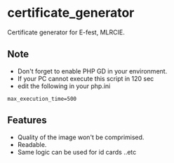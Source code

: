 # certificate_generator

Certificate generator for E-fest, MLRCIE.

## Note

- Don't forget to enable PHP GD in your environment.
- If your PC cannot execute this script in 120 sec
- edit the following in your php.ini
```
max_execution_time=500
```

## Features

- Quality of the image won't be comprimised.
- Readable.
- Same logic can be used for id cards ..etc
